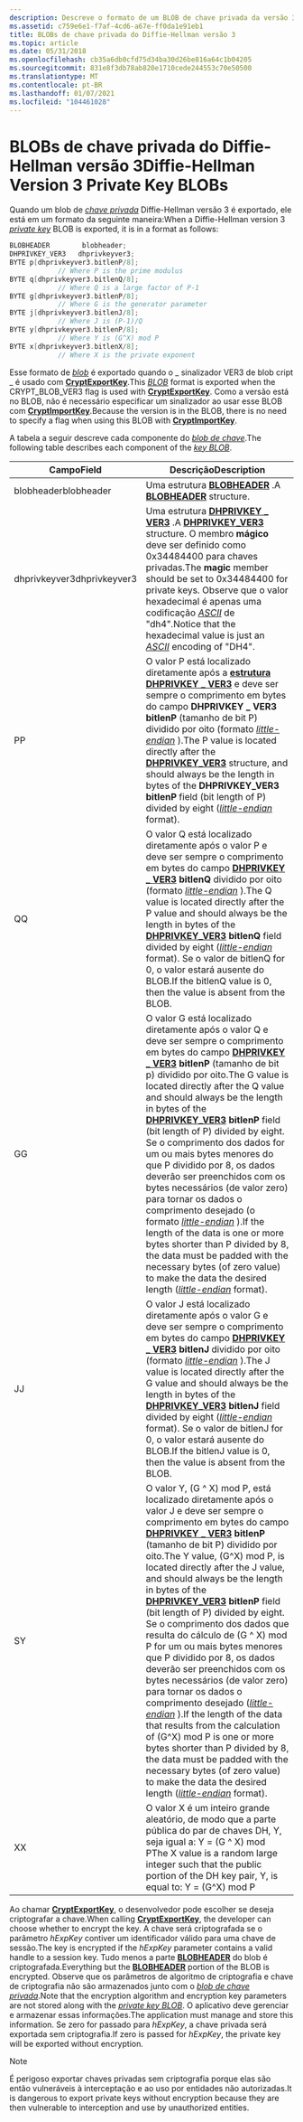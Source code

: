 ```yaml
---
description: Descreve o formato de um BLOB de chave privada da versão 3 Diffie-Hellman exportada.
ms.assetid: c759e6e1-f7af-4cd6-a67e-ff0da1e91eb1
title: BLOBs de chave privada do Diffie-Hellman versão 3
ms.topic: article
ms.date: 05/31/2018
ms.openlocfilehash: cb35a6db0cfd75d34ba30d26be816a64c1b04205
ms.sourcegitcommit: 831e8f3db78ab820e1710cede244553c70e50500
ms.translationtype: MT
ms.contentlocale: pt-BR
ms.lasthandoff: 01/07/2021
ms.locfileid: "104461028"
---
```

# <a name="diffie-hellman-version-3-private-key-blobs"></a><span data-ttu-id="5147a-103">BLOBs de chave privada do Diffie-Hellman versão 3</span><span class="sxs-lookup"><span data-stu-id="5147a-103">Diffie-Hellman Version 3 Private Key BLOBs</span></span>

<span data-ttu-id="5147a-104">Quando um blob de [*chave privada*](../secgloss/p-gly.md) Diffie-Hellman versão 3 é exportado, ele está em um formato da seguinte maneira:</span><span class="sxs-lookup"><span data-stu-id="5147a-104">When a Diffie-Hellman version 3 [*private key*](../secgloss/p-gly.md) BLOB is exported, it is in a format as follows:</span></span>


```C++
BLOBHEADER        blobheader;
DHPRIVKEY_VER3   dhprivkeyver3;
BYTE p[dhprivkeyver3.bitlenP/8]; 
            // Where P is the prime modulus
BYTE q[dhprivkeyver3.bitlenQ/8]; 
            // Where Q is a large factor of P-1
BYTE g[dhprivkeyver3.bitlenP/8]; 
            // Where G is the generator parameter
BYTE j[dhprivkeyver3.bitlenJ/8]; 
            // Where J is (P-1)/Q
BYTE y[dhprivkeyver3.bitlenP/8]; 
            // Where Y is (G^X) mod P
BYTE x[dhprivkeyver3.bitlenX/8]; 
            // Where X is the private exponent
```



<span data-ttu-id="5147a-105">Esse formato de [*blob*](../secgloss/b-gly.md) é exportado quando o \_ sinalizador VER3 de blob cript \_ é usado com [**CryptExportKey**](/windows/desktop/api/Wincrypt/nf-wincrypt-cryptexportkey).</span><span class="sxs-lookup"><span data-stu-id="5147a-105">This [*BLOB*](../secgloss/b-gly.md) format is exported when the CRYPT\_BLOB\_VER3 flag is used with [**CryptExportKey**](/windows/desktop/api/Wincrypt/nf-wincrypt-cryptexportkey).</span></span> <span data-ttu-id="5147a-106">Como a versão está no BLOB, não é necessário especificar um sinalizador ao usar esse BLOB com [**CryptImportKey**](/windows/desktop/api/Wincrypt/nf-wincrypt-cryptimportkey).</span><span class="sxs-lookup"><span data-stu-id="5147a-106">Because the version is in the BLOB, there is no need to specify a flag when using this BLOB with [**CryptImportKey**](/windows/desktop/api/Wincrypt/nf-wincrypt-cryptimportkey).</span></span>

<span data-ttu-id="5147a-107">A tabela a seguir descreve cada componente do [*blob de chave*](../secgloss/k-gly.md).</span><span class="sxs-lookup"><span data-stu-id="5147a-107">The following table describes each component of the [*key BLOB*](../secgloss/k-gly.md).</span></span>



| <span data-ttu-id="5147a-108">Campo</span><span class="sxs-lookup"><span data-stu-id="5147a-108">Field</span></span>         | <span data-ttu-id="5147a-109">Descrição</span><span class="sxs-lookup"><span data-stu-id="5147a-109">Description</span></span>                                                                                                                                                                                                                                                                                                                                                                                                                                                                                                                                            |
|---------------|--------------------------------------------------------------------------------------------------------------------------------------------------------------------------------------------------------------------------------------------------------------------------------------------------------------------------------------------------------------------------------------------------------------------------------------------------------------------------------------------------------------------------------------------------------|
| <span data-ttu-id="5147a-110">blobheader</span><span class="sxs-lookup"><span data-stu-id="5147a-110">blobheader</span></span>    | <span data-ttu-id="5147a-111">Uma estrutura [**BLOBHEADER**](/windows/desktop/api/Wincrypt/ns-wincrypt-publickeystruc) .</span><span class="sxs-lookup"><span data-stu-id="5147a-111">A [**BLOBHEADER**](/windows/desktop/api/Wincrypt/ns-wincrypt-publickeystruc) structure.</span></span>                                                                                                                                                                                                                                                                                                                                                                                                                                                                                                      |
| <span data-ttu-id="5147a-112">dhprivkeyver3</span><span class="sxs-lookup"><span data-stu-id="5147a-112">dhprivkeyver3</span></span> | <span data-ttu-id="5147a-113">Uma estrutura [**DHPRIVKEY \_ VER3**](/windows/win32/api/wincrypt/ns-wincrypt-dhprivkey_ver3) .</span><span class="sxs-lookup"><span data-stu-id="5147a-113">A [**DHPRIVKEY\_VER3**](/windows/win32/api/wincrypt/ns-wincrypt-dhprivkey_ver3) structure.</span></span> <span data-ttu-id="5147a-114">O membro **mágico** deve ser definido como 0x34484400 para chaves privadas.</span><span class="sxs-lookup"><span data-stu-id="5147a-114">The **magic** member should be set to 0x34484400 for private keys.</span></span> <span data-ttu-id="5147a-115">Observe que o valor hexadecimal é apenas uma codificação [*ASCII*](../secgloss/a-gly.md) de "dh4".</span><span class="sxs-lookup"><span data-stu-id="5147a-115">Notice that the hexadecimal value is just an [*ASCII*](../secgloss/a-gly.md) encoding of "DH4".</span></span>                                                                                                                                                                                                                                                                                            |
| <span data-ttu-id="5147a-116">P</span><span class="sxs-lookup"><span data-stu-id="5147a-116">P</span></span>             | <span data-ttu-id="5147a-117">O valor P está localizado diretamente após a [**estrutura DHPRIVKEY \_ VER3**](/windows/win32/api/wincrypt/ns-wincrypt-dhprivkey_ver3) e deve ser sempre o comprimento em bytes do campo **DHPRIVKEY \_ VER3** **bitlenP** (tamanho de bit P) dividido por oito (formato [*little-endian*](../secgloss/l-gly.md) ).</span><span class="sxs-lookup"><span data-stu-id="5147a-117">The P value is located directly after the [**DHPRIVKEY\_VER3**](/windows/win32/api/wincrypt/ns-wincrypt-dhprivkey_ver3) structure, and should always be the length in bytes of the **DHPRIVKEY\_VER3** **bitlenP** field (bit length of P) divided by eight ([*little-endian*](../secgloss/l-gly.md) format).</span></span>                                                                                                                                                                                                                            |
| <span data-ttu-id="5147a-118">Q</span><span class="sxs-lookup"><span data-stu-id="5147a-118">Q</span></span>             | <span data-ttu-id="5147a-119">O valor Q está localizado diretamente após o valor P e deve ser sempre o comprimento em bytes do campo [**DHPRIVKEY \_ VER3**](/windows/win32/api/wincrypt/ns-wincrypt-dhprivkey_ver3) **bitlenQ** dividido por oito (formato [*little-endian*](../secgloss/l-gly.md) ).</span><span class="sxs-lookup"><span data-stu-id="5147a-119">The Q value is located directly after the P value and should always be the length in bytes of the [**DHPRIVKEY\_VER3**](/windows/win32/api/wincrypt/ns-wincrypt-dhprivkey_ver3) **bitlenQ** field divided by eight ([*little-endian*](../secgloss/l-gly.md) format).</span></span> <span data-ttu-id="5147a-120">Se o valor de bitlenQ for 0, o valor estará ausente do BLOB.</span><span class="sxs-lookup"><span data-stu-id="5147a-120">If the bitlenQ value is 0, then the value is absent from the BLOB.</span></span>                                                                                                                                                                                                  |
| <span data-ttu-id="5147a-121">G</span><span class="sxs-lookup"><span data-stu-id="5147a-121">G</span></span>             | <span data-ttu-id="5147a-122">O valor G está localizado diretamente após o valor Q e deve ser sempre o comprimento em bytes do campo [**DHPRIVKEY \_ VER3**](/windows/win32/api/wincrypt/ns-wincrypt-dhprivkey_ver3) **bitlenP** (tamanho de bit p) dividido por oito.</span><span class="sxs-lookup"><span data-stu-id="5147a-122">The G value is located directly after the Q value and should always be the length in bytes of the [**DHPRIVKEY\_VER3**](/windows/win32/api/wincrypt/ns-wincrypt-dhprivkey_ver3) **bitlenP** field (bit length of P) divided by eight.</span></span> <span data-ttu-id="5147a-123">Se o comprimento dos dados for um ou mais bytes menores do que P dividido por 8, os dados deverão ser preenchidos com os bytes necessários (de valor zero) para tornar os dados o comprimento desejado (o formato [*little-endian*](../secgloss/l-gly.md) ).</span><span class="sxs-lookup"><span data-stu-id="5147a-123">If the length of the data is one or more bytes shorter than P divided by 8, the data must be padded with the necessary bytes (of zero value) to make the data the desired length ([*little-endian*](../secgloss/l-gly.md) format).</span></span>                                                                 |
| <span data-ttu-id="5147a-124">J</span><span class="sxs-lookup"><span data-stu-id="5147a-124">J</span></span>             | <span data-ttu-id="5147a-125">O valor J está localizado diretamente após o valor G e deve ser sempre o comprimento em bytes do campo [**DHPRIVKEY \_ VER3**](/windows/win32/api/wincrypt/ns-wincrypt-dhprivkey_ver3) **bitlenJ** dividido por oito (formato [*little-endian*](../secgloss/l-gly.md) ).</span><span class="sxs-lookup"><span data-stu-id="5147a-125">The J value is located directly after the G value and should always be the length in bytes of the [**DHPRIVKEY\_VER3**](/windows/win32/api/wincrypt/ns-wincrypt-dhprivkey_ver3) **bitlenJ** field divided by eight ([*little-endian*](../secgloss/l-gly.md) format).</span></span> <span data-ttu-id="5147a-126">Se o valor de bitlenJ for 0, o valor estará ausente do BLOB.</span><span class="sxs-lookup"><span data-stu-id="5147a-126">If the bitlenJ value is 0, then the value is absent from the BLOB.</span></span>                                                                                                                                                                                                  |
| <span data-ttu-id="5147a-127">S</span><span class="sxs-lookup"><span data-stu-id="5147a-127">Y</span></span>             | <span data-ttu-id="5147a-128">O valor Y, (G ^ X) mod P, está localizado diretamente após o valor J e deve ser sempre o comprimento em bytes do campo [**DHPRIVKEY \_ VER3**](/windows/win32/api/wincrypt/ns-wincrypt-dhprivkey_ver3) **bitlenP** (tamanho de bit P) dividido por oito.</span><span class="sxs-lookup"><span data-stu-id="5147a-128">The Y value, (G^X) mod P, is located directly after the J value, and should always be the length in bytes of the [**DHPRIVKEY\_VER3**](/windows/win32/api/wincrypt/ns-wincrypt-dhprivkey_ver3) **bitlenP** field (bit length of P) divided by eight.</span></span> <span data-ttu-id="5147a-129">Se o comprimento dos dados que resulta do cálculo de (G ^ X) mod P for um ou mais bytes menores que P dividido por 8, os dados deverão ser preenchidos com os bytes necessários (de valor zero) para tornar os dados o comprimento desejado ([*little-endian*](../secgloss/l-gly.md) ).</span><span class="sxs-lookup"><span data-stu-id="5147a-129">If the length of the data that results from the calculation of (G^X) mod P is one or more bytes shorter than P divided by 8, the data must be padded with the necessary bytes (of zero value) to make the data the desired length ([*little-endian*](../secgloss/l-gly.md) format).</span></span> |
| <span data-ttu-id="5147a-130">X</span><span class="sxs-lookup"><span data-stu-id="5147a-130">X</span></span>             | <span data-ttu-id="5147a-131">O valor X é um inteiro grande aleatório, de modo que a parte pública do par de chaves DH, Y, seja igual a: Y = (G ^ X) mod P</span><span class="sxs-lookup"><span data-stu-id="5147a-131">The X value is a random large integer such that the public portion of the DH key pair, Y, is equal to: Y = (G^X) mod P</span></span><br/>                                                                                                                                                                                                                                                                                                                                                                                                                      |



 

<span data-ttu-id="5147a-132">Ao chamar [**CryptExportKey**](/windows/desktop/api/Wincrypt/nf-wincrypt-cryptexportkey), o desenvolvedor pode escolher se deseja criptografar a chave.</span><span class="sxs-lookup"><span data-stu-id="5147a-132">When calling [**CryptExportKey**](/windows/desktop/api/Wincrypt/nf-wincrypt-cryptexportkey), the developer can choose whether to encrypt the key.</span></span> <span data-ttu-id="5147a-133">A chave será criptografada se o parâmetro *hExpKey* contiver um identificador válido para uma chave de sessão.</span><span class="sxs-lookup"><span data-stu-id="5147a-133">The key is encrypted if the *hExpKey* parameter contains a valid handle to a session key.</span></span> <span data-ttu-id="5147a-134">Tudo menos a parte [**BLOBHEADER**](/windows/desktop/api/Wincrypt/ns-wincrypt-publickeystruc) do blob é criptografada.</span><span class="sxs-lookup"><span data-stu-id="5147a-134">Everything but the [**BLOBHEADER**](/windows/desktop/api/Wincrypt/ns-wincrypt-publickeystruc) portion of the BLOB is encrypted.</span></span> <span data-ttu-id="5147a-135">Observe que os parâmetros de algoritmo de criptografia e chave de criptografia não são armazenados junto com o [*blob de chave privada*](../secgloss/p-gly.md).</span><span class="sxs-lookup"><span data-stu-id="5147a-135">Note that the encryption algorithm and encryption key parameters are not stored along with the [*private key BLOB*](../secgloss/p-gly.md).</span></span> <span data-ttu-id="5147a-136">O aplicativo deve gerenciar e armazenar essas informações.</span><span class="sxs-lookup"><span data-stu-id="5147a-136">The application must manage and store this information.</span></span> <span data-ttu-id="5147a-137">Se zero for passado para *hExpKey*, a chave privada será exportada sem criptografia.</span><span class="sxs-lookup"><span data-stu-id="5147a-137">If zero is passed for *hExpKey*, the private key will be exported without encryption.</span></span>

> [!Note]  
> <span data-ttu-id="5147a-138">É perigoso exportar chaves privadas sem criptografia porque elas são então vulneráveis à interceptação e ao uso por entidades não autorizadas.</span><span class="sxs-lookup"><span data-stu-id="5147a-138">It is dangerous to export private keys without encryption because they are then vulnerable to interception and use by unauthorized entities.</span></span>

 

 

 
